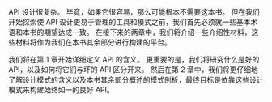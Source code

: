 API 设计很复杂。 毕竟，如果它很容易，那么可能根本不需要这本书。 但在我们开始探索使 API 设计更易于管理的工具和模式之前，我们首先必须就一些基本术语和本书的期望达成一致。 在接下来的两章中，我们将介绍一些介绍性材料，这些材料将作为我们在本书其余部分进行构建的平台。

我们将在第 1 章开始详细定义 API 的含义。 更重要的是，我们将研究什么是好的 API，以及如何将它们与坏的 API 区分开来。 然后在第 2 章中，我们将更仔细地了解设计模式的含义以及本书其余部分概述的模式剖析，最终目标是依靠这些设计模式来构建始终如一的良好 API。

